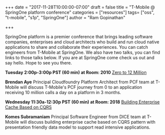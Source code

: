 +++
date = "2017-11-28T10:00:00-07:00"
draft = false
title = "T-Mobile @ SpringOne platform conference"
categories = ["resources"]
tags= ["oss", "t-mobile", "s1p", "SpringOne"]
author = "Ram Gopinathan"

+++

SpringOne platform is a premier conference that brings leading software companies, enterprises and cloud architects who build and run cloud native applications to share and collaborate their experiences. 
You can catch engineers from T-Mobile at SpringOne. We also have two talks, you can find links to those talks below. If you are at SpringOne come check us out and say hello. Hope to see you there.

**Tuesday 2:00p-3:00p PST (60 min) at Room: 2010**
[Zero to 12 Million](http://springoneplatform.io/sessions/zero-to-12-million)

**Brendan Aye** Principal Cloudfoundry Platform Architect from PCF team at T-Mobile will discuss T-Mobile's PCF journey from 0 to an application receiving 10 million calls a day on a platform in 3 months.

**Wednesday 11:30a-12:30p PST (60 min) at Room: 2018**
[Building Enterprise Cache Based on CQRS](http://springoneplatform.io/sessions/building-enterprise-cache-based-on-cqrs)

**Komes Subramaniam** Principal Software Engineer from DICE team at T-Mobile will discuss building enterprise cache based on CQRS pattern with presentation friendly data model to support read intensive applications.